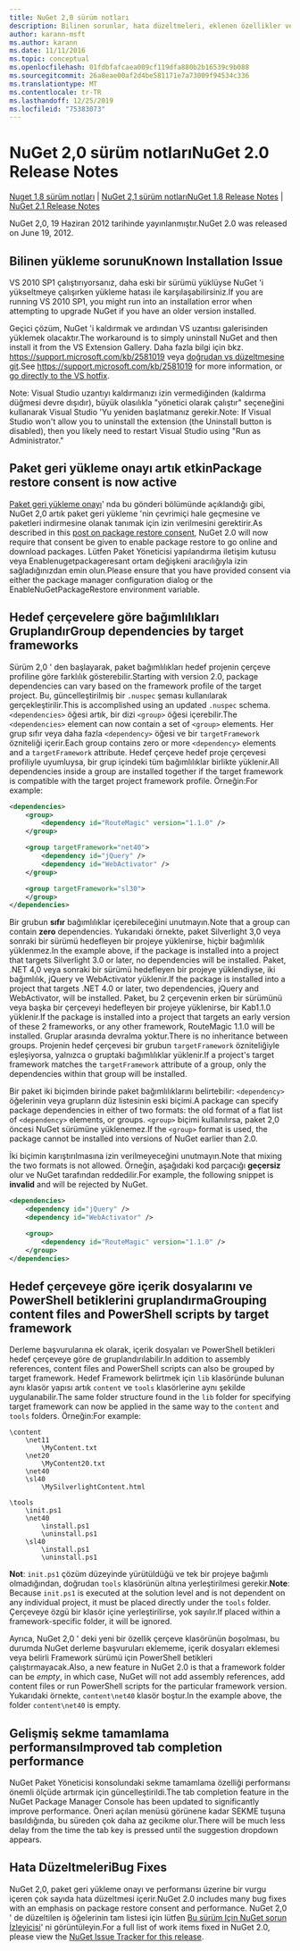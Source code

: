 ```yaml
---
title: NuGet 2,0 sürüm notları
description: Bilinen sorunlar, hata düzeltmeleri, eklenen özellikler ve CCR 'ler dahil olmak üzere NuGet 2,0 sürüm notları.
author: karann-msft
ms.author: karann
ms.date: 11/11/2016
ms.topic: conceptual
ms.openlocfilehash: 01fdbfafcaea009cf119dfa880b2b16539c9b088
ms.sourcegitcommit: 26a8eae00af2d4be581171e7a73009f94534c336
ms.translationtype: MT
ms.contentlocale: tr-TR
ms.lasthandoff: 12/25/2019
ms.locfileid: "75383073"
---
```

# <a name="nuget-20-release-notes"></a><span data-ttu-id="ecec5-103">NuGet 2,0 sürüm notları</span><span class="sxs-lookup"><span data-stu-id="ecec5-103">NuGet 2.0 Release Notes</span></span>

<span data-ttu-id="ecec5-104">[Nuget 1,8 sürüm notları](../release-notes/nuget-1.8.md) | [NuGet 2,1 sürüm notları](../release-notes/nuget-2.1.md)</span><span class="sxs-lookup"><span data-stu-id="ecec5-104">[NuGet 1.8 Release Notes](../release-notes/nuget-1.8.md) | [NuGet 2.1 Release Notes](../release-notes/nuget-2.1.md)</span></span>

<span data-ttu-id="ecec5-105">NuGet 2,0, 19 Haziran 2012 tarihinde yayınlanmıştır.</span><span class="sxs-lookup"><span data-stu-id="ecec5-105">NuGet 2.0 was released on June 19, 2012.</span></span>

## <a name="known-installation-issue"></a><span data-ttu-id="ecec5-106">Bilinen yükleme sorunu</span><span class="sxs-lookup"><span data-stu-id="ecec5-106">Known Installation Issue</span></span>
<span data-ttu-id="ecec5-107">VS 2010 SP1 çalıştırıyorsanız, daha eski bir sürümü yüklüyse NuGet 'i yükseltmeye çalışırken yükleme hatası ile karşılaşabilirsiniz.</span><span class="sxs-lookup"><span data-stu-id="ecec5-107">If you are running VS 2010 SP1, you might run into an installation error when attempting to upgrade NuGet if you have an older version installed.</span></span>

<span data-ttu-id="ecec5-108">Geçici çözüm, NuGet 'i kaldırmak ve ardından VS uzantısı galerisinden yüklemek olacaktır.</span><span class="sxs-lookup"><span data-stu-id="ecec5-108">The workaround is to simply uninstall NuGet and then install it from the VS Extension Gallery.</span></span>  <span data-ttu-id="ecec5-109">Daha fazla bilgi için bkz. <https://support.microsoft.com/kb/2581019> veya [doğrudan vs düzeltmesine git](http://bit.ly/vsixcertfix).</span><span class="sxs-lookup"><span data-stu-id="ecec5-109">See <https://support.microsoft.com/kb/2581019> for more information, or [go directly to the VS hotfix](http://bit.ly/vsixcertfix).</span></span>

<span data-ttu-id="ecec5-110">Note: Visual Studio uzantıyı kaldırmanızı izin vermediğinden (kaldırma düğmesi devre dışıdır), büyük olasılıkla "yönetici olarak çalıştır" seçeneğini kullanarak Visual Studio 'Yu yeniden başlatmanız gerekir.</span><span class="sxs-lookup"><span data-stu-id="ecec5-110">Note: If Visual Studio won't allow you to uninstall the extension (the Uninstall button is disabled), then you likely need to restart Visual Studio using "Run as Administrator."</span></span>

## <a name="package-restore-consent-is-now-active"></a><span data-ttu-id="ecec5-111">Paket geri yükleme onayı artık etkin</span><span class="sxs-lookup"><span data-stu-id="ecec5-111">Package restore consent is now active</span></span>

<span data-ttu-id="ecec5-112">[Paket geri yükleme onayı](http://blog.nuget.org/20120518/package-restore-and-consent.html)' nda bu gönderi bölümünde açıklandığı gibi, NuGet 2,0 artık paket geri yükleme 'nin çevrimiçi hale geçmesine ve paketleri indirmesine olanak tanımak için izin verilmesini gerektirir.</span><span class="sxs-lookup"><span data-stu-id="ecec5-112">As described in this [post on package restore consent](http://blog.nuget.org/20120518/package-restore-and-consent.html), NuGet 2.0 will now require that consent be given to enable package restore to go online and download packages.</span></span> <span data-ttu-id="ecec5-113">Lütfen Paket Yöneticisi yapılandırma iletişim kutusu veya Enablenugetpackageresant ortam değişkeni aracılığıyla izin sağladığınızdan emin olun.</span><span class="sxs-lookup"><span data-stu-id="ecec5-113">Please ensure that you have provided consent via either the package manager configuration dialog or the EnableNuGetPackageRestore environment variable.</span></span>

## <a name="group-dependencies-by-target-frameworks"></a><span data-ttu-id="ecec5-114">Hedef çerçevelere göre bağımlılıkları Gruplandır</span><span class="sxs-lookup"><span data-stu-id="ecec5-114">Group dependencies by target frameworks</span></span>

<span data-ttu-id="ecec5-115">Sürüm 2,0 ' den başlayarak, paket bağımlılıkları hedef projenin çerçeve profiline göre farklılık gösterebilir.</span><span class="sxs-lookup"><span data-stu-id="ecec5-115">Starting with version 2.0, package dependencies can vary based on the framework profile of the target project.</span></span> <span data-ttu-id="ecec5-116">Bu, güncelleştirilmiş bir `.nuspec` şeması kullanılarak gerçekleştirilir.</span><span class="sxs-lookup"><span data-stu-id="ecec5-116">This is accomplished using an updated `.nuspec` schema.</span></span> <span data-ttu-id="ecec5-117">`<dependencies>` öğesi artık, bir dizi `<group>` öğesi içerebilir.</span><span class="sxs-lookup"><span data-stu-id="ecec5-117">The `<dependencies>` element can now contain a set of `<group>` elements.</span></span> <span data-ttu-id="ecec5-118">Her grup sıfır veya daha fazla `<dependency>` öğesi ve bir `targetFramework` özniteliği içerir.</span><span class="sxs-lookup"><span data-stu-id="ecec5-118">Each group contains zero or more `<dependency>` elements and a `targetFramework` attribute.</span></span> <span data-ttu-id="ecec5-119">Hedef çerçeve hedef proje çerçevesi profiliyle uyumluysa, bir grup içindeki tüm bağımlılıklar birlikte yüklenir.</span><span class="sxs-lookup"><span data-stu-id="ecec5-119">All dependencies inside a group are installed together if the target framework is compatible with the target project framework profile.</span></span> <span data-ttu-id="ecec5-120">Örneğin:</span><span class="sxs-lookup"><span data-stu-id="ecec5-120">For example:</span></span>

```xml
<dependencies>
    <group>
        <dependency id="RouteMagic" version="1.1.0" />
    </group>

    <group targetFramework="net40">
        <dependency id="jQuery" />
        <dependency id="WebActivator" />
    </group>

    <group targetFramework="sl30">
    </group>
</dependencies>
```

<span data-ttu-id="ecec5-121">Bir grubun **sıfır** bağımlılıklar içerebileceğini unutmayın.</span><span class="sxs-lookup"><span data-stu-id="ecec5-121">Note that a group can contain **zero** dependencies.</span></span> <span data-ttu-id="ecec5-122">Yukarıdaki örnekte, paket Silverlight 3,0 veya sonraki bir sürümü hedefleyen bir projeye yüklenirse, hiçbir bağımlılık yüklenmez.</span><span class="sxs-lookup"><span data-stu-id="ecec5-122">In the example above, if the package is installed into a project that targets Silverlight 3.0 or later, no dependencies will be installed.</span></span> <span data-ttu-id="ecec5-123">Paket, .NET 4,0 veya sonraki bir sürümü hedefleyen bir projeye yüklendiyse, iki bağımlılık, jQuery ve WebActivator yüklenir.</span><span class="sxs-lookup"><span data-stu-id="ecec5-123">If the package is installed into a project that targets .NET 4.0 or later, two dependencies, jQuery and WebActivator, will be installed.</span></span>  <span data-ttu-id="ecec5-124">Paket, bu 2 çerçevenin erken bir sürümünü veya başka bir çerçeveyi hedefleyen bir projeye yüklenirse, bir Kab1.1.0 yüklenir.</span><span class="sxs-lookup"><span data-stu-id="ecec5-124">If the package is installed into a project that targets an early version of these 2 frameworks, or any other framework, RouteMagic 1.1.0 will be installed.</span></span> <span data-ttu-id="ecec5-125">Gruplar arasında devralma yoktur.</span><span class="sxs-lookup"><span data-stu-id="ecec5-125">There is no inheritance between groups.</span></span> <span data-ttu-id="ecec5-126">Projenin hedef çerçevesi bir grubun `targetFramework` özniteliğiyle eşleşiyorsa, yalnızca o gruptaki bağımlılıklar yüklenir.</span><span class="sxs-lookup"><span data-stu-id="ecec5-126">If a project's target framework matches the `targetFramework` attribute of a group, only the dependencies within that group will be installed.</span></span>

<span data-ttu-id="ecec5-127">Bir paket iki biçimden birinde paket bağımlılıklarını belirtebilir: `<dependency>` öğelerinin veya grupların düz listesinin eski biçimi.</span><span class="sxs-lookup"><span data-stu-id="ecec5-127">A package can specify package dependencies in either of two formats: the old format of a flat list of `<dependency>` elements, or groups.</span></span> <span data-ttu-id="ecec5-128">`<group>` biçimi kullanılırsa, paket 2,0 öncesi NuGet sürümüne yüklenemez.</span><span class="sxs-lookup"><span data-stu-id="ecec5-128">If the `<group>` format is used, the package cannot be installed into versions of NuGet earlier than 2.0.</span></span>

<span data-ttu-id="ecec5-129">İki biçimin karıştırılmasına izin verilmeyeceğini unutmayın.</span><span class="sxs-lookup"><span data-stu-id="ecec5-129">Note that mixing the two formats is not allowed.</span></span> <span data-ttu-id="ecec5-130">Örneğin, aşağıdaki kod parçacığı **geçersiz** olur ve NuGet tarafından reddedilir.</span><span class="sxs-lookup"><span data-stu-id="ecec5-130">For example, the following snippet is **invalid** and will be rejected by NuGet.</span></span>

```xml
<dependencies>
    <dependency id="jQuery" />
    <dependency id="WebActivator" />

    <group>
        <dependency id="RouteMagic" version="1.1.0" />
    </group>
</dependencies>
```

## <a name="grouping-content-files-and-powershell-scripts-by-target-framework"></a><span data-ttu-id="ecec5-131">Hedef çerçeveye göre içerik dosyalarını ve PowerShell betiklerini gruplandırma</span><span class="sxs-lookup"><span data-stu-id="ecec5-131">Grouping content files and PowerShell scripts by target framework</span></span>

<span data-ttu-id="ecec5-132">Derleme başvurularına ek olarak, içerik dosyaları ve PowerShell betikleri hedef çerçeveye göre de gruplandırılabilir.</span><span class="sxs-lookup"><span data-stu-id="ecec5-132">In addition to assembly references, content files and PowerShell scripts can also be grouped by target framework.</span></span> <span data-ttu-id="ecec5-133">Hedef Framework belirtmek için `lib` klasöründe bulunan aynı klasör yapısı artık `content` ve `tools` klasörlerine aynı şekilde uygulanabilir.</span><span class="sxs-lookup"><span data-stu-id="ecec5-133">The same folder structure found in the `lib` folder for specifying target framework can  now be applied in the same way to the `content` and `tools` folders.</span></span> <span data-ttu-id="ecec5-134">Örneğin:</span><span class="sxs-lookup"><span data-stu-id="ecec5-134">For example:</span></span>

    \content
        \net11
            \MyContent.txt
        \net20
            \MyContent20.txt
        \net40
        \sl40
            \MySilverlightContent.html

    \tools
        \init.ps1
        \net40
            \install.ps1
            \uninstall.ps1
        \sl40
            \install.ps1
            \uninstall.ps1

<span data-ttu-id="ecec5-135">**Not**: `init.ps1` çözüm düzeyinde yürütüldüğü ve tek bir projeye bağımlı olmadığından, doğrudan `tools` klasörünün altına yerleştirilmesi gerekir.</span><span class="sxs-lookup"><span data-stu-id="ecec5-135">**Note**: Because `init.ps1` is executed at the solution level and is not dependent on any individual project, it must be placed directly under the `tools` folder.</span></span> <span data-ttu-id="ecec5-136">Çerçeveye özgü bir klasör içine yerleştirilirse, yok sayılır.</span><span class="sxs-lookup"><span data-stu-id="ecec5-136">If placed within a framework-specific folder, it will be ignored.</span></span>

<span data-ttu-id="ecec5-137">Ayrıca, NuGet 2,0 ' deki yeni bir özellik çerçeve klasörünün *boş*olması, bu durumda NuGet derleme başvuruları eklememe, içerik dosyaları eklemesi veya belirli Framework sürümü için PowerShell betikleri çalıştırmayacak.</span><span class="sxs-lookup"><span data-stu-id="ecec5-137">Also, a new feature in NuGet 2.0 is that a framework folder can be *empty*, in which case, NuGet will not add assembly references, add content files or run  PowerShell scripts for the particular framework version.</span></span> <span data-ttu-id="ecec5-138">Yukarıdaki örnekte, `content\net40` klasör boştur.</span><span class="sxs-lookup"><span data-stu-id="ecec5-138">In the example above, the folder `content\net40` is empty.</span></span>

## <a name="improved-tab-completion-performance"></a><span data-ttu-id="ecec5-139">Gelişmiş sekme tamamlama performansı</span><span class="sxs-lookup"><span data-stu-id="ecec5-139">Improved tab completion performance</span></span>
<span data-ttu-id="ecec5-140">NuGet Paket Yöneticisi konsolundaki sekme tamamlama özelliği performansı önemli ölçüde artırmak için güncelleştirildi.</span><span class="sxs-lookup"><span data-stu-id="ecec5-140">The tab completion feature in the NuGet Package Manager Console has been updated to significantly improve performance.</span></span> <span data-ttu-id="ecec5-141">Öneri açılan menüsü görünene kadar SEKME tuşuna basıldığında, bu süreden çok daha az gecikme olur.</span><span class="sxs-lookup"><span data-stu-id="ecec5-141">There will be much less delay from the time the tab key is pressed until the suggestion dropdown appears.</span></span>

## <a name="bug-fixes"></a><span data-ttu-id="ecec5-142">Hata Düzeltmeleri</span><span class="sxs-lookup"><span data-stu-id="ecec5-142">Bug Fixes</span></span>
<span data-ttu-id="ecec5-143">NuGet 2,0, paket geri yükleme onayı ve performansı üzerine bir vurgu içeren çok sayıda hata düzeltmesi içerir.</span><span class="sxs-lookup"><span data-stu-id="ecec5-143">NuGet 2.0 includes many bug fixes with an emphasis on package restore consent and performance.</span></span>
<span data-ttu-id="ecec5-144">NuGet 2,0 ' de düzeltilen iş öğelerinin tam listesi için lütfen [Bu sürüm Için NuGet sorun İzleyicisi](http://nuget.codeplex.com/workitem/list/advanced?keyword=&status=Closed&type=All&priority=All&release=NuGet%202.0&assignedTo=All&component=All&sortField=Votes&sortDirection=Descending&page=0)' ni görüntüleyin.</span><span class="sxs-lookup"><span data-stu-id="ecec5-144">For a full list of work items fixed in NuGet 2.0, please view the [NuGet Issue Tracker for this release](http://nuget.codeplex.com/workitem/list/advanced?keyword=&status=Closed&type=All&priority=All&release=NuGet%202.0&assignedTo=All&component=All&sortField=Votes&sortDirection=Descending&page=0).</span></span>
